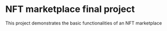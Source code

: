 # NFT marketplace final project

This project demonstrates the basic functionalities of an NFT marketplace
